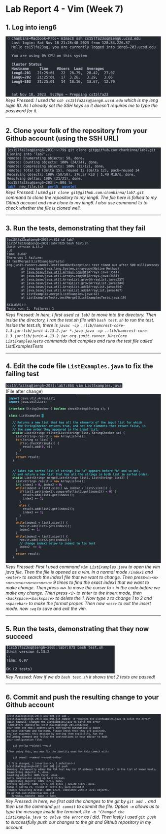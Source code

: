 # Lab Report 4 - Vim (Week 7)

## 1. Log into ieng6
![Alt text](image.png)\
*Keys Pressed: I used the `ssh cs15lfa23sq@ieng6.ucsd.edu` which is my ieng login ID. As I already set the SSH keys so it doesn't requires me to type the password for it.*

---
## 2. Clone your folk of the repository from your Github account (using the SSH URL)
![Alt text](image-1.png)\
*Keys Pressed: I used `git clone git@github.com:chanbinna/lab7.git` command to clone the repository to my ieng6. The file here is folked to my Github account and now clone to my ieng6. I also use command `ls` to check whether the file is cloned well.*

---
## 3. Run the tests, demonstrating that they fail
![Alt text](image-2.png)\
*Keys Pressed: In here, I first used `cd lab7` to move into the directory. Then inside the directory, I ran the test.sh file with `bash test.sh` to run the test. Inside the test.sh, there is `javac -cp .:lib/hamcrest-core-1.3.jar:lib/junit-4.13.2.jar *.java
java -cp .:lib/hamcrest-core-1.3.jar:lib/junit-4.13.2.jar org.junit.runner.JUnitCore ListExamplesTests` commands that compiles and runs the test file called ListExamplesTests*

---
## 4. Edit the code file `ListExamples.java` to fix the failing test
![Alt text](image-5.png)\
(File after change)\
![Alt text](image-3.png)\
*Keys Pressed: First I used command `vim ListExamples.java` to open the vim java file. Then the file is opened as a vim. in a normal mode `/index1` and `<enter>` to search the index1 file that we want to change. Then press`<n><n><n><n><n><n><n><n><n>` 9 times to find the exact index1 that we want to make change. Then press `<w>` to move the curser to `+` in the code before we make any change. Then press `<i>` to enter to the insert mode, then `<backspace><backspace>` to delete the 1. Now type `2` to change 1 to 2 and `<spacebar>` to make the format proper. Then now `<esc>` to exit the insert mode. now `:wq` to save and exit the vim.*

---
## 5. Run the tests, demonstrating that they now succeed
![Alt text](image-6.png)\
*Key Pressed: Now if we do `bash test.sh` it shows that 2 tests are passed!*

---
## 6. Commit and push the resulting change to your Github account
![Alt text](image-7.png)\
*Key Pressed: In here, we first add the changes to the git by `git add .` and then use the command `git commit` to commit the file. Option `-m` allows us to type the message inside the terminal, like `-m "Changed the ListExample.java to solve the error` as I did. Then lastly I used `git push` to successfully push our changes to the git and Github repository in my account.*
